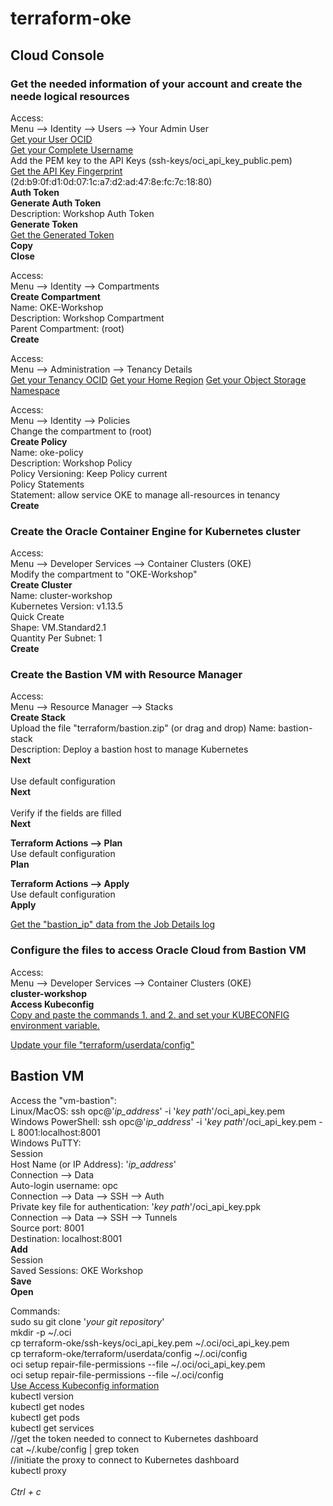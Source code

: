 # terraform-oke
<h2>Cloud Console</h2>

<h3>Get the needed information of your account and create the neede logical resources</h3>

Access:<br>
Menu --> Identity --> Users --> Your Admin User<br>
<u>Get your User OCID</u><br>
<u>Get your Complete Username</u><br>
Add the PEM key to the API Keys (ssh-keys/oci_api_key_public.pem)<br>
<u>Get the API Key Fingerprint</u> (2d:b9:0f:d1:0d:07:1c:a7:d2:ad:47:8e:fc:7c:18:80)<br>
<b>Auth Token</b><br>
<b>Generate Auth Token</b><br>
    Description: Workshop Auth Token<br>
    <b>Generate Token</b><br>
        <u>Get the Generated Token</u><br>
        <b>Copy</b><br>
        <b>Close</b>

Access:<br>
Menu --> Identity --> Compartments<br>
<b>Create Compartment</b><br>
	Name: OKE-Workshop<br>
	Description: Workshop Compartment<br>
	Parent Compartment: (root)<br>
    <b>Create</b>

Access:<br>
Menu --> Administration --> Tenancy Details<br>
<u>Get your Tenancy OCID</u>
<u>Get your Home Region</u>
<u>Get your Object Storage Namespace</u>

Access:<br>
Menu --> Identity --> Policies<br>
Change the compartment to (root)<br>
<b>Create Policy</b><br>
	Name: oke-policy<br>
	Description: Workshop Policy<br>
	Policy Versioning: Keep Policy current<br>
	Policy Statements<br>
		Statement: allow service OKE to manage all-resources in tenancy<br>
    <b>Create</b>


<h3>Create the Oracle Container Engine for Kubernetes cluster</h3>

Access:<br>
Menu --> Developer Services --> Container Clusters (OKE)<br>
Modify the compartment to "OKE-Workshop"<br>
<b>Create Cluster</b><br>
	Name: cluster-workshop<br>
	Kubernetes Version: v1.13.5<br>
	Quick Create<br>
	Shape: VM.Standard2.1<br>
	Quantity Per Subnet: 1<br>
    <b>Create</b>


<h3>Create the Bastion VM with Resource Manager</h3>

Access:<br>
Menu --> Resource Manager --> Stacks<br>
<b>Create Stack</b><br>
Upload the file "terraform/bastion.zip" (or drag and drop)
	Name: bastion-stack<br>
	Description: Deploy a bastion host to manage Kubernetes<br>
	<b>Next</b><br><br>	
    Use default configuration<br>
	<b>Next</b><br><br>	
    Verify if the fields are filled<br>
    <b>Next</b>
 
<b>Terraform Actions --> Plan</b><br>
	Use default configuration<br>
    <b>Plan</b>

<b>Terraform Actions --> Apply</b><br>
	Use default configuration<br>
    <b>Apply</b>

<u>Get the "bastion_ip" data from the Job Details log</u>


<h3>Configure the files to access Oracle Cloud from Bastion VM</h3>

Access:<br>
	Menu --> Developer Services --> Container Clusters (OKE)<br>
	<b>cluster-workshop</b><br>
	<b>Access Kubeconfig</b><br>
	<u>Copy and paste the commands 1. and 2. and set your KUBECONFIG environment variable.</u>

<u>Update your file "terraform/userdata/config"</u>


<h2>Bastion VM</h2>

Access the "vm-bastion":<br>
	Linux/MacOS: ssh opc@'<i>ip_address</i>' -i '<i>key path</i>'/oci_api_key.pem<br>
	Windows PowerShell: ssh opc@'<i>ip_address</i>' -i '<i>key path</i>'/oci_api_key.pem -L 8001:localhost:8001<br>
	Windows PuTTY:<br>
		Session<br>
			Host Name (or IP Address): '<i>ip_address</i>'<br>
		Connection --> Data<br>
			Auto-login username: opc<br>
		Connection --> Data --> SSH --> Auth<br>
			Private key file for authentication: '<i>key path</i>'/oci_api_key.ppk<br>
		Connection --> Data --> SSH --> Tunnels<br>
			Source port: 8001<br>
			Destination: localhost:8001<br>
            <b>Add</b><br>
		Session<br>
			Saved Sessions: OKE Workshop<br>
            <b>Save</b><br>
            <b>Open</b><br>

Commands:<br>
	sudo su
	git clone '<i>your git repository</i>'<br>
	mkdir -p ~/.oci<br>
	cp terraform-oke/ssh-keys/oci_api_key.pem ~/.oci/oci_api_key.pem<br>
	cp terraform-oke/terraform/userdata/config ~/.oci/config<br>
	oci setup repair-file-permissions --file ~/.oci/oci_api_key.pem<br>
	oci setup repair-file-permissions --file ~/.oci/config<br>
	<u>Use Access Kubeconfig information</u><br>
    kubectl version<br>
	kubectl get nodes<br>
	kubectl get pods<br>
	kubectl get services<br>
	//get the token needed to connect to Kubernetes dashboard<br>
	cat ~/.kube/config | grep token<br>
	//initiate the proxy to connect to Kubernetes dashboard<br>
	kubectl proxy<br><br>
    <i>Ctrl + c</i><br><br>

    